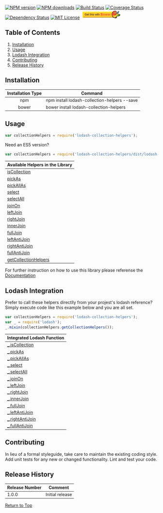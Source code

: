 [![NPM version](http://img.shields.io/npm/v/lodash-collection-helpers.svg?style=flat)][npm-url] [![NPM downloads](http://img.shields.io/npm/dm/lodash-collection-helpers.svg?style=flat)][npm-url] [![Build Status](https://travis-ci.org/JSystemsTech/lodash-collection-helpers.svg?branch=master)][travis-url] [![Coverage Status](https://coveralls.io/repos/github/JSystemsTech/lodash-collection-helpers/badge.svg?branch=master)][coverage-url] [![Dependency Status](https://david-dm.org/JSystemsTech/lodash-collection-helpers.svg?style=flat)][dependencies-url] [![MIT License](http://img.shields.io/badge/license-MIT-blue.svg?style=flat)][license-url] <a href="https://github.com/JSystemsTech/lodash-collection-helpers#README"><img src="https://github.com/JSystemsTech/lodash-collection-helpers/raw/v1-0-0-dev/gulpCustomPlugins/customBadges/bower-badge.png" alt="Bower Package" height="30" width="130"></a>
## <a name="b7a5381c-a3d4-4fdf-9272-7957bbe5ff21"></a>Table of Contents
1. [Installation](#e158dcdb-9d75-4c63-bae6-0f178726b955)
2. [Usage](#85934708-8438-4c86-88a2-d7d2a824569f)
3. [Lodash Integration](#1dfbd86b-98c1-4ec5-b311-eece8864aac5)
4. [Contributing](#adcfd723-0e29-4bf8-878b-7bb497376eb0)
5. [Release History](#4ed22b2d-fd6b-49eb-a488-a19405f4fa38)

## <a name="e158dcdb-9d75-4c63-bae6-0f178726b955"></a>Installation
| Installation Type | Command |
| :----: | ---- |
| npm | npm install lodash-collection-helpers --save |
| bower | bower install lodash-collection-helpers |

## <a name="85934708-8438-4c86-88a2-d7d2a824569f"></a>Usage
``` javascript
var collectionHelpers = require('lodash-collection-helpers');
```

Need an ES5 version?

``` javascript
var collectionHelpers = require('lodash-collection-helpers/dist/lodash-collection-helpers-es5');
```

| Available Helpers in the Library |
| ---- |
| [isCollection][isCollection-url] |
| [pickAs][pickAs-url] |
| [pickAllAs][pickAllAs-url] |
| [select][select-url] |
| [selectAll][selectAll-url] |
| [joinOn][joinOn-url] |
| [leftJoin][leftJoin-url] |
| [rightJoin][rightJoin-url] |
| [innerJoin][innerJoin-url] |
| [fullJoin][fullJoin-url] |
| [leftAntiJoin][leftAntiJoin-url] |
| [rightAntiJoin][rightAntiJoin-url] |
| [fullAntiJoin][fullAntiJoin-url] |
| [getCollectionHelpers][getCollectionHelpers-url] |

For further instruction on how to use this library please referense the [Documentation][documentation-url]

## <a name="1dfbd86b-98c1-4ec5-b311-eece8864aac5"></a>Lodash Integration
Prefer to call these helpers directlly from your projest's lodash reference?
Simply execute code like this example below and you are all set.

``` javascript
var collectionHelpers = require('lodash-collection-helpers');
var _ = require('lodash');
_.mixin(collectionHelpers.getCollectionHelpers());
```

| Integrated Lodash Function |
| ---- |
| [_.isCollection][isCollection-url] |
| [_.pickAs][pickAs-url] |
| [_.pickAllAs][pickAllAs-url] |
| [_.select][select-url] |
| [_.selectAll][selectAll-url] |
| [_.joinOn][joinOn-url] |
| [_.leftJoin][leftJoin-url] |
| [_.rightJoin][rightJoin-url] |
| [_.innerJoin][innerJoin-url] |
| [_.fullJoin][fullJoin-url] |
| [_.leftAntiJoin][leftAntiJoin-url] |
| [_.rightAntiJoin][rightAntiJoin-url] |
| [_.fullAntiJoin][fullAntiJoin-url] |

## <a name="adcfd723-0e29-4bf8-878b-7bb497376eb0"></a>Contributing
In lieu of a formal styleguide, take care to maintain the existing coding style.
Add unit tests for any new or changed functionality. Lint and test your code.

## <a name="4ed22b2d-fd6b-49eb-a488-a19405f4fa38"></a>Release History
| Release Number | Comment |
| ---- | ---- |
| 1.0.0 | Initial release |

[Return to Top](#b7a5381c-a3d4-4fdf-9272-7957bbe5ff21)

[license-url]: LICENSE
[npm-url]: https://www.npmjs.com/package/lodash-collection-helpers
[travis-url]: https://travis-ci.org/JSystemsTech/lodash-collection-helpers?branch=master
[dependencies-url]: https://david-dm.org/JSystemsTech/lodash-collection-helpers
[coverage-url]: https://coveralls.io/repos/github/JSystemsTech/lodash-collection-helpers?branch=master
[documentation-url]: https://github.com/JSystemsTech/lodash-collection-helpers/blob/v1-0-0-dev/DOCUMENTATION.md
[isCollection-url]: https://github.com/JSystemsTech/lodash-collection-helpers/blob/v1-0-0-dev/DOCUMENTATION.md#iscollection
[pickAs-url]: https://github.com/JSystemsTech/lodash-collection-helpers/blob/v1-0-0-dev/DOCUMENTATION.md#pickas
[pickAllAs-url]: https://github.com/JSystemsTech/lodash-collection-helpers/blob/v1-0-0-dev/DOCUMENTATION.md#pickallas
[select-url]: https://github.com/JSystemsTech/lodash-collection-helpers/blob/v1-0-0-dev/DOCUMENTATION.md#select
[selectAll-url]: https://github.com/JSystemsTech/lodash-collection-helpers/blob/v1-0-0-dev/DOCUMENTATION.md#selectall
[joinOn-url]: https://github.com/JSystemsTech/lodash-collection-helpers/blob/v1-0-0-dev/DOCUMENTATION.md#joinon
[leftJoin-url]: https://github.com/JSystemsTech/lodash-collection-helpers/blob/v1-0-0-dev/DOCUMENTATION.md#leftjoin
[rightJoin-url]: https://github.com/JSystemsTech/lodash-collection-helpers/blob/v1-0-0-dev/DOCUMENTATION.md#rightjoin
[innerJoin-url]: https://github.com/JSystemsTech/lodash-collection-helpers/blob/v1-0-0-dev/DOCUMENTATION.md#innerjoin
[fullJoin-url]: https://github.com/JSystemsTech/lodash-collection-helpers/blob/v1-0-0-dev/DOCUMENTATION.md#fulljoin
[leftAntiJoin-url]: https://github.com/JSystemsTech/lodash-collection-helpers/blob/v1-0-0-dev/DOCUMENTATION.md#leftantijoin
[rightAntiJoin-url]: https://github.com/JSystemsTech/lodash-collection-helpers/blob/v1-0-0-dev/DOCUMENTATION.md#rightantijoin
[fullAntiJoin-url]: https://github.com/JSystemsTech/lodash-collection-helpers/blob/v1-0-0-dev/DOCUMENTATION.md#fullantijoin
[getCollectionHelpers-url]: https://github.com/JSystemsTech/lodash-collection-helpers/blob/v1-0-0-dev/DOCUMENTATION.md#getcollectionhelpers